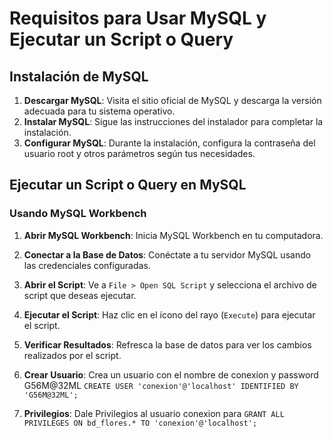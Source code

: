 # Requisitos para Usar MySQL y Ejecutar un Script o Query

## Instalación de MySQL

1. **Descargar MySQL**: Visita el sitio oficial de MySQL y descarga la versión adecuada para tu sistema operativo.
2. **Instalar MySQL**: Sigue las instrucciones del instalador para completar la instalación.
3. **Configurar MySQL**: Durante la instalación, configura la contraseña del usuario root y otros parámetros según tus necesidades.

## Ejecutar un Script o Query en MySQL

### Usando MySQL Workbench

1. **Abrir MySQL Workbench**: Inicia MySQL Workbench en tu computadora.
2. **Conectar a la Base de Datos**: Conéctate a tu servidor MySQL usando las credenciales configuradas.
3. **Abrir el Script**: Ve a `File > Open SQL Script` y selecciona el archivo de script que deseas ejecutar.
4. **Ejecutar el Script**: Haz clic en el ícono del rayo (`Execute`) para ejecutar el script.
5. **Verificar Resultados**: Refresca la base de datos para ver los cambios realizados por el script.

6. **Crear Usuario**: Crea un usuario con el nombre de conexion y password G56M@32ML `CREATE USER 'conexion'@'localhost' IDENTIFIED BY 'G56M@32ML';`
7. **Privilegios**: Dale Privilegios al usuario conexion para `GRANT ALL PRIVILEGES ON bd_flores.* TO 'conexion'@'localhost';`

